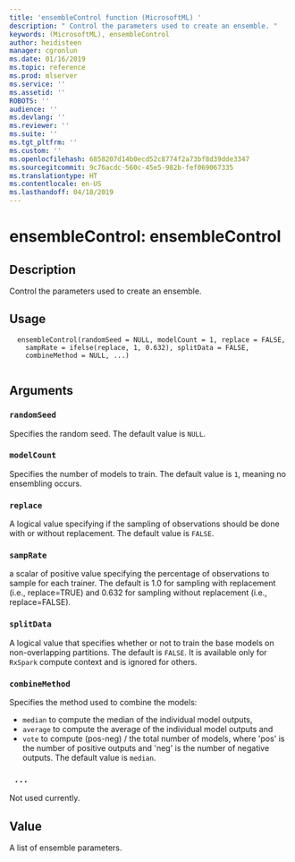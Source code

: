 ```yaml
---
title: 'ensembleControl function (MicrosoftML) '
description: " Control the parameters used to create an ensemble. "
keywords: (MicrosoftML), ensembleControl
author: heidisteen
manager: cgronlun
ms.date: 01/16/2019
ms.topic: reference
ms.prod: mlserver
ms.service: ''
ms.assetid: ''
ROBOTS: ''
audience: ''
ms.devlang: ''
ms.reviewer: ''
ms.suite: ''
ms.tgt_pltfrm: ''
ms.custom: ''
ms.openlocfilehash: 6858207d14b0ecd52c8774f2a73bf8d39dde3347
ms.sourcegitcommit: 9c76acdc-560c-45e5-982b-fef069067335
ms.translationtype: HT
ms.contentlocale: en-US
ms.lasthandoff: 04/18/2019
---
```

 # <a name="ensemblecontrol-ensemblecontrol"></a>ensembleControl: ensembleControl 
 ## <a name="description"></a>Description
 
Control the parameters used to create an ensemble.
 
 
 ## <a name="usage"></a>Usage

```   
  ensembleControl(randomSeed = NULL, modelCount = 1, replace = FALSE,
    sampRate = ifelse(replace, 1, 0.632), splitData = FALSE,
    combineMethod = NULL, ...)
 
```
 
 ## <a name="arguments"></a>Arguments

   
  
 ### `randomSeed`
 Specifies the random seed. The default value is `NULL`. 
  
  
  
 ### `modelCount`
 Specifies the number of models to train. The default value is `1`, meaning no ensembling occurs. 
  
  
  
 ### `replace`
 A logical value specifying if the sampling of observations should be done with  or without replacement. The default value is `FALSE`. 
  
  
  
 ### `sampRate`
 a scalar of positive value specifying the percentage of observations to sample for  each trainer. The default is 1.0 for sampling with replacement (i.e., replace=TRUE) and 0.632  for sampling without replacement (i.e., replace=FALSE). 
  
  
  
 ### `splitData`
 A logical value that specifies whether or not to train the base models  on non-overlapping partitions. The default is `FALSE`.  It is available only for `RxSpark` compute context and is ignored for others. 
  
  
  
 ### `combineMethod`
 Specifies the method used to combine the models:   
*   `median` to compute the median of the individual model outputs,   
*   `average` to compute the average of the individual model outputs and   
*   `vote` to compute (pos-neg) / the total number of models, where 'pos' is the number of positive outputs  and 'neg' is the number of negative outputs. 
 The default value is `median`. 
  
  
  
 ### ` ...`
 Not used currently. 
  
 
 
 ## <a name="value"></a>Value
 
A list of ensemble parameters.
 
 
